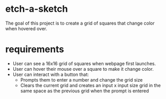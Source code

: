 # etch-a-sketch

The goal of this project is to create a grid of squares that change color when hovered over.

# requirements

- User can see a 16x16 grid of squares when webpage first launches.
- User can hover their mouse over a square to make it change color.
- User can interact with a button that:
    - Prompts them to enter a number and change the grid size
    - Clears the current grid and creates an input x input size grid in the same space as the previous grid when the prompt is entered
